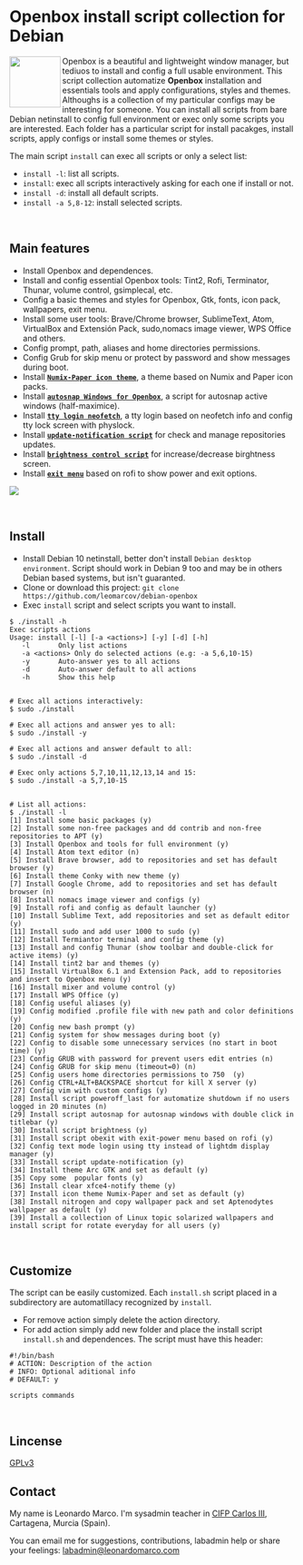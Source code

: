 # Openbox install script collection for Debian
<img align="left"  src="https://user-images.githubusercontent.com/32820131/77852132-2de64c00-71dd-11ea-8a66-e4cd3de916f8.png" width="90"> Openbox is a beautiful and lightweight window manager, but tediuos to install and config a full usable environment. This script collection automatize **Openbox** installation and essentials tools and apply configurations, styles and themes. Althoughs is a collection of my particular configs may be interesting for someone. You can install all scripts from bare Debian netinstall to config full environment or exec only some scripts you are interested. Each folder has a particular script for install pacakges, install scripts, apply configs or install some themes or styles.

The main script `install` can exec all scripts or only a select list:
  * `install -l`: list all scripts.
  * `install`: exec all scripts interactively asking for each one if install or not.
  * `install -d`: install all default scripts.
  * `install -a 5,8-12`: install selected scripts.

&nbsp; 
## Main features
  * Install Openbox and dependences.
  * Install and config essential Openbox tools: Tint2, Rofi, Terminator, Thunar, volume control, gsimplecal, etc.
  * Config a basic themes and styles for Openbox, Gtk, fonts, icon pack, wallpapers, exit menu.
  * Install some user tools: Brave/Chrome browser, SublimeText, Atom, VirtualBox and Extensión Pack, sudo,nomacs image viewer, WPS Office and others.
  * Config prompt,  path, aliases and home directories permissions.
  * Config Grub for skip menu or protect by password and show messages during boot.
  * Install [**`Numix-Paper icon theme`**](https://github.com/leomarcov/debian-openbox/tree/master/theme_numix-paper-icon), a theme based on Numix and Paper icon packs.
  * Install [**`autosnap Windows for Openbox`**](https://github.com/leomarcov/debian-openbox/tree/master/script_autosnap), a script for autosnap active windows (half-maximice). 
  * Install [**`tty login neofetch`**](https://github.com/leomarcov/debian-openbox/tree/master/script_tty-login-neofetch), a tty login based on neofetch info and config tty lock screen with physlock.
  * Install [**`update-notification script`**](https://github.com/leomarcov/debian-openbox/tree/master/script_update-notification-tint) for check and manage repositories updates.
  * Install [**`brightness control script`**](https://github.com/leomarcov/debian-openbox/tree/master/script_brightness-control) for increase/decrease birghtness screen.
  * Install [**`exit menu`**](https://github.com/leomarcov/debian-openbox/tree/master/script_exitmenu) based on rofi to show power and exit options.

<img align="center" src="https://user-images.githubusercontent.com/32820131/79074955-ce656180-7cef-11ea-939e-bcf2175a7a56.png">


&nbsp; 
## Install
  * Install Debian 10 netinstall, better don't install `Debian desktop environment`. Script should work in Debian 9 too and may be in others Debian based systems, but isn't guaranted.
  * Clone or download this project: `git clone https://github.com/leomarcov/debian-openbox`
  * Exec `install` script and select scripts you want to install.
  
```
$ ./install -h
Exec scripts actions
Usage: install [-l] [-a <actions>] [-y] [-d] [-h]
   -l		Only list actions 
   -a <actions>	Only do selected actions (e.g: -a 5,6,10-15)
   -y		Auto-answer yes to all actions
   -d		Auto-answer default to all actions
   -h		Show this help


# Exec all actions interactively:
$ sudo ./install

# Exec all actions and answer yes to all:
$ sudo ./install -y

# Exec all actions and answer default to all:
$ sudo ./install -d

# Exec only actions 5,7,10,11,12,13,14 and 15:
$ sudo ./install -a 5,7,10-15


# List all actions:
$ ./install -l
[1] Install some basic packages (y)
[2] Install some non-free packages and dd contrib and non-free repositories to APT (y)
[3] Install Openbox and tools for full environment (y)
[4] Install Atom text editor (n)
[5] Install Brave browser, add to repositories and set has default browser (y)
[6] Install theme Conky with new theme (y)
[7] Install Google Chrome, add to repositories and set has default browser (n)
[8] Install nomacs image viewer and configs (y)
[9] Install rofi and config as default launcher (y)
[10] Install Sublime Text, add repositories and set as default editor  (y)
[11] Install sudo and add user 1000 to sudo (y)
[12] Install Termiantor terminal and config theme (y)
[13] Install and config Thunar (show toolbar and double-click for active items) (y)
[14] Install tint2 bar and themes (y)
[15] Install VirtualBox 6.1 and Extension Pack, add to repositories and insert to Openbox menu (y)
[16] Install mixer and volume control (y)
[17] Install WPS Office (y)
[18] Config useful aliases (y)
[19] Config modified .profile file with new path and color definitions (y)
[20] Config new bash prompt (y)
[21] Config system for show messages during boot (y)
[22] Config to disable some unnecessary services (no start in boot time) (y)
[23] Config GRUB with password for prevent users edit entries (n)
[24] Config GRUB for skip menu (timeout=0) (n)
[25] Config users home directories permissions to 750  (y)
[26] Config CTRL+ALT+BACKSPACE shortcut for kill X server (y)
[27] Config vim with custom configs (y)
[28] Install script poweroff_last for automatize shutdown if no users logged in 20 minutes (n)
[29] Install script autosnap for autosnap windows with double click in titlebar (y)
[30] Install script brightness (y)
[31] Install script obexit with exit-power menu based on rofi (y)
[32] Config text mode login using tty instead of lightdm display manager (y)
[33] Install script update-notification (y)
[34] Install theme Arc GTK and set as default (y)
[35] Copy some  popular fonts (y)
[36] Install clear xfce4-notify theme (y)
[37] Install icon theme Numix-Paper and set as default (y)
[38] Install nitrogen and copy wallpaper pack and set Aptenodytes wallpaper as default (y)
[39] Install a collection of Linux topic solarized wallpapers and install script for rotate everyday for all users (y)

```
  
&nbsp; 
## Customize
The script can be easily customized. Each `install.sh` script placed in a subdirectory are automatillacy recognized by `install`.
  * For remove action simply delete the action directory.
  * For add action simply add new folder and place the install script `install.sh` and dependences. The script must have this header:
  ```
  #!/bin/bash
  # ACTION: Description of the action
  # INFO: Optional aditional info
  # DEFAULT: y
  
  scripts commands
  
  ```

&nbsp;  
## Lincense
[GPLv3](LICENSE)

## Contact
My name is Leonardo Marco. I'm sysadmin teacher in [CIFP Carlos III](https://cifpcarlos3.es/), Cartagena, Murcia (Spain).

You can email me for suggestions, contributions, labadmin help or share your feelings: labadmin@leonardomarco.com
